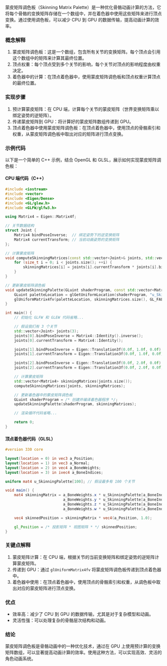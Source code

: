 蒙皮矩阵调色板（Skinning Matrix Palette）是一种优化骨骼动画计算的方法，它将每个骨骼的变换矩阵存储在一个数组中，并在着色器中使用这些矩阵来进行顶点变换。通过使用调色板，可以减少 CPU 到 GPU 的数据传输，提高动画计算的效率。

### 概念解释

1. 蒙皮矩阵调色板：这是一个数组，包含所有关节的变换矩阵。每个顶点会引用这个数组中的矩阵来计算其最终位置。
2. 顶点权重：每个顶点受到多个关节的影响，每个关节对顶点的影响程度由权重决定。
3. 着色器中的计算：在顶点着色器中，使用蒙皮矩阵调色板和顶点权重计算顶点的最终位置。

### 实现步骤

1. 预计算蒙皮矩阵：在 CPU 端，计算每个关节的蒙皮矩阵（世界变换矩阵乘以绑定姿势的逆矩阵）。
2. 传递蒙皮矩阵到 GPU：将计算好的蒙皮矩阵数组传递到 GPU。
3. 顶点着色器中使用蒙皮矩阵调色板：在顶点着色器中，使用顶点的骨骼索引和权重，从蒙皮矩阵调色板中取出对应的矩阵进行顶点变换。

### 示例代码

以下是一个简单的 C++ 示例，结合 OpenGL 和 GLSL，展示如何实现蒙皮矩阵调色板：

#### CPU 端代码（C++）

```cpp
#include <iostream>
#include <vector>
#include <Eigen/Dense>
#include <GL/glew.h>
#include <GLFW/glfw3.h>

using Matrix4 = Eigen::Matrix4f;

// 关节数据结构
struct Joint {
    Matrix4 bindPoseInverse;  // 绑定姿势下的逆变换矩阵
    Matrix4 currentTransform; // 当前动画姿势的变换矩阵
};

// 计算蒙皮矩阵
void computeSkinningMatrices(const std::vector<Joint>& joints, std::vector<Matrix4>& skinningMatrices) {
    for (size_t i = 0; i < joints.size(); ++i) {
        skinningMatrices[i] = joints[i].currentTransform * joints[i].bindPoseInverse;
    }
}

// 更新蒙皮矩阵调色板
void updateSkinningPalette(GLuint shaderProgram, const std::vector<Matrix4>& skinningMatrices) {
    GLuint paletteLocation = glGetUniformLocation(shaderProgram, "u_SkinningPalette");
    glUniformMatrix4fv(paletteLocation, skinningMatrices.size(), GL_FALSE, skinningMatrices[0].data());
}

int main() {
    // 初始化 GLFW 和 GLEW 代码省略...

    // 假设我们有 3 个关节
    std::vector<Joint> joints(3);
    joints[0].bindPoseInverse = Matrix4::Identity().inverse();
    joints[0].currentTransform = Matrix4::Identity();

    joints[1].bindPoseInverse = Eigen::Translation3f(0.0f, 1.0f, 0.0f).matrix().inverse();
    joints[1].currentTransform = Eigen::Translation3f(0.0f, 1.0f, 0.0f).matrix();

    joints[2].bindPoseInverse = Eigen::Translation3f(0.0f, 2.0f, 0.0f).matrix().inverse();
    joints[2].currentTransform = Eigen::Translation3f(0.0f, 2.0f, 0.0f).matrix();

    // 计算蒙皮矩阵
    std::vector<Matrix4> skinningMatrices(joints.size());
    computeSkinningMatrices(joints, skinningMatrices);

    // 更新着色器中的蒙皮矩阵调色板
    GLuint shaderProgram = /* 创建并编译着色器程序 */;
    updateSkinningPalette(shaderProgram, skinningMatrices);

    // 渲染循环代码省略...

    return 0;
}
```

#### 顶点着色器代码（GLSL）

```glsl
#version 330 core

layout(location = 0) in vec3 a_Position;
layout(location = 1) in vec3 a_Normal;
layout(location = 2) in vec4 a_BoneWeights;
layout(location = 3) in ivec4 a_BoneIndices;

uniform mat4 u_SkinningPalette[100]; // 假设最多有 100 个关节

void main() {
    mat4 skinningMatrix = a_BoneWeights.x * u_SkinningPalette[a_BoneIndices.x] +
                          a_BoneWeights.y * u_SkinningPalette[a_BoneIndices.y] +
                          a_BoneWeights.z * u_SkinningPalette[a_BoneIndices.z] +
                          a_BoneWeights.w * u_SkinningPalette[a_BoneIndices.w];

    vec4 skinnedPosition = skinningMatrix * vec4(a_Position, 1.0);

    gl_Position = /* 投影矩阵 * 视图矩阵 * */ skinnedPosition;
}
```

### 关键点解释

1. 蒙皮矩阵计算：在 CPU 端，根据关节的当前变换矩阵和绑定姿势的逆矩阵计算蒙皮矩阵。
2. 传递到 GPU：通过 `glUniformMatrix4fv` 将蒙皮矩阵调色板传递到顶点着色器中。
3. 着色器中使用：在顶点着色器中，使用顶点的骨骼索引和权重，从调色板中取出对应的蒙皮矩阵进行顶点变换。

### 优点

- 效率高：减少了 CPU 到 GPU 的数据传输，尤其是对于复杂模型和动画。
- 灵活性强：可以处理复杂的骨骼层次结构和动画。

### 结论

蒙皮矩阵调色板是骨骼动画中的一种优化技术，通过在 GPU 上使用预计算的变换矩阵数组，可以显著提高动画计算的效率。使用这种方法，可以实现高效、灵活的角色动画系统。
